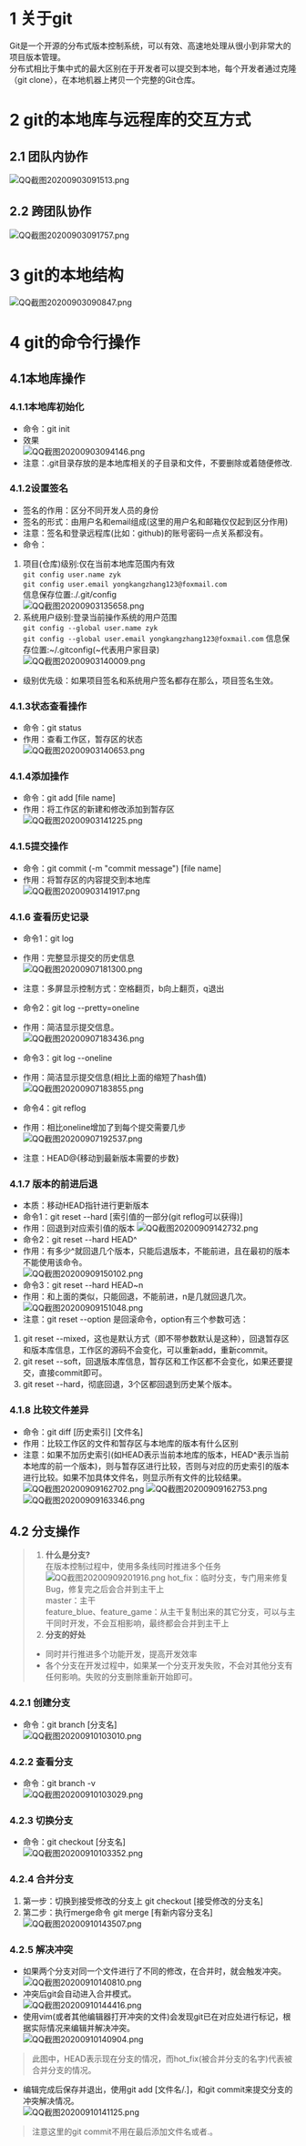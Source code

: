 # 1 关于git
Git是一个开源的分布式版本控制系统，可以有效、高速地处理从很小到非常大的项目版本管理。  
分布式相比于集中式的最大区别在于开发者可以提交到本地，每个开发者通过克隆（git clone），在本地机器上拷贝一个完整的Git仓库。

# 2 git的本地库与远程库的交互方式
## 2.1 团队内协作
![QQ截图20200903091513.png](https://i.loli.net/2020/09/03/i3Gm9hfDlJLjty6.png)
## 2.2 跨团队协作
![QQ截图20200903091757.png](https://i.loli.net/2020/09/03/Izxrw59mSgKXAh1.png)

# 3 git的本地结构
![QQ截图20200903090847.png](https://i.loli.net/2020/09/03/GzhdupALkqOZ3fQ.png)

# 4 git的命令行操作
## 4.1本地库操作
### 4.1.1本地库初始化
- 命令：git init
- 效果  
![QQ截图20200903094146.png](https://i.loli.net/2020/09/03/qKvPt7c4Ys9Mgkd.png)
- 注意：.git目录存放的是本地库相关的子目录和文件，不要删除或着随便修改.

### 4.1.2设置签名
- 签名的作用：区分不同开发人员的身份  
- 签名的形式：由用户名和email组成(这里的用户名和邮箱仅仅起到区分作用)
- 注意：签名和登录远程库(比如：github)的账号密码一点关系都没有。
- 命令：
1. 项目(仓库)级别:仅在当前本地库范围内有效  
`git config user.name zyk`  
`git config user.email yongkangzhang123@foxmail.com`  
信息保存位置:./.git/config  
![QQ截图20200903135658.png](https://i.loli.net/2020/09/03/6LFlsAChmrJSevt.png)
2. 系统用户级别:登录当前操作系统的用户范围  
`git config --global user.name zyk`  
`git config --global user.email yongkangzhang123@foxmail.com`
信息保存位置:~/.gitconfig(~代表用户家目录)  
![QQ截图20200903140009.png](https://i.loli.net/2020/09/03/dcqnNZsDaUvBHR7.png)
- 级别优先级：如果项目签名和系统用户签名都存在那么，项目签名生效。

### 4.1.3状态查看操作
- 命令：git status
- 作用：查看工作区，暂存区的状态  
![QQ截图20200903140653.png](https://i.loli.net/2020/09/03/MobxCSfqlyL4F3J.png)

### 4.1.4添加操作
- 命令：git add [file name]
- 作用：将工作区的新建和修改添加到暂存区  
![QQ截图20200903141225.png](https://i.loli.net/2020/09/03/tLF6sIjCMx2J3WG.png)

### 4.1.5提交操作
- 命令：git commit (-m "commit message") [file name]
- 作用：将暂存区的内容提交到本地库  
![QQ截图20200903141917.png](https://i.loli.net/2020/09/03/V6YCXbjrwfdyI4l.png)

### 4.1.6 查看历史记录
- 命令1：git log
- 作用：完整显示提交的历史信息  
![QQ截图20200907181300.png](https://i.loli.net/2020/09/07/bTViXyWFjSnNO37.png)
- 注意：多屏显示控制方式：空格翻页，b向上翻页，q退出  
- 命令2：git log --pretty=oneline
- 作用：简洁显示提交信息。  
![QQ截图20200907183436.png](https://i.loli.net/2020/09/07/XDHPy7C4FVjgZhf.png)

- 命令3：git log --oneline
- 作用：简洁显示提交信息(相比上面的缩短了hash值)  
![QQ截图20200907183855.png](https://i.loli.net/2020/09/07/kyXfRmvgEI5DW4A.png)

- 命令4：git reflog
- 作用：相比oneline增加了到每个提交需要几步  
![QQ截图20200907192537.png](https://i.loli.net/2020/09/07/sQrNq5AkpyTbLEf.png)
- 注意：HEAD@{移动到最新版本需要的步数}

### 4.1.7 版本的前进后退
- 本质：移动HEAD指针进行更新版本
- 命令1：git reset --hard [索引值的一部分(git reflog可以获得)]
- 作用：回退到对应索引值的版本
![QQ截图20200909142732.png](https://i.loli.net/2020/09/09/mUtZf4J8c1BD79F.png)
- 命令2：git reset --hard HEAD^
- 作用：有多少^就回退几个版本，只能后退版本，不能前进，且在最初的版本不能使用该命令。  
![QQ截图20200909150102.png](https://i.loli.net/2020/09/09/UsPNzYdHW76ZtXV.png)
- 命令3：git reset --hard HEAD~n
- 作用：和上面的类似，只能回退，不能前进，n是几就回退几次。  
![QQ截图20200909151048.png](https://i.loli.net/2020/09/09/hZCcmwarlt1OLMd.png)
- 注意：git reset --option <commitid>是回滚命令，option有三个参数可选：
1. git reset --mixed，这也是默认方式（即不带参数默认是这种），回退暂存区和版本库信息，工作区的源码不会变化，可以重新add，重新commit。
2. git reset --soft，回退版本库信息，暂存区和工作区都不会变化，如果还要提交，直接commit即可。
3. git reset --hard，彻底回退，3个区都回退到历史某个版本。

### 4.1.8 比较文件差异
- 命令：git diff [历史索引] [文件名]
- 作用：比较工作区的文件和暂存区与本地库的版本有什么区别
- 注意：如果不加历史索引(如HEAD表示当前本地库的版本，HEAD^表示当前本地库的前一个版本)，则与暂存区进行比较，否则与对应的历史索引的版本进行比较。如果不加具体文件名，则显示所有文件的比较结果。
![QQ截图20200909162702.png](https://i.loli.net/2020/09/09/XeGoAISRswKDgLY.png)
![QQ截图20200909162753.png](https://i.loli.net/2020/09/09/7xvVWYgwzHSEaNA.png)
![QQ截图20200909163346.png](https://i.loli.net/2020/09/09/8WUPQ6YbMymczLF.png)

## 4.2 分支操作
> 1. **什么是分支?**  
在版本控制过程中，使用多条线同时推进多个任务
![QQ截图20200909201916.png](https://i.loli.net/2020/09/09/iOXgepJfTGocF7A.png)
hot_fix：临时分支，专门用来修复Bug，修复完之后会合并到主干上  
master：主干  
feature_blue、feature_game：从主干复制出来的其它分支，可以与主干同时开发，不会互相影响，最终都会合并到主干上  
> 2. **分支的好处**  
> - 同时并行推进多个功能开发，提高开发效率  
> - 各个分支在开发过程中，如果某一个分支开发失败，不会对其他分支有任何影响。失败的分支删除重新开始即可。
  
### 4.2.1 创建分支
- 命令：git branch [分支名]  
![QQ截图20200910103010.png](https://i.loli.net/2020/09/10/xl78jCzgWtZ3kQS.png)
### 4.2.2 查看分支  
- 命令：git branch -v  
![QQ截图20200910103029.png](https://i.loli.net/2020/09/10/XKmcn7Ciz29Etlr.png)
### 4.2.3 切换分支
- 命令：git checkout [分支名]  
![QQ截图20200910103352.png](https://i.loli.net/2020/09/10/qiGO52cW9Ypn6jr.png)
### 4.2.4 合并分支
1. 第一步：切换到接受修改的分支上
git checkout [接受修改的分支名]
2. 第二步：执行merge命令
git merge [有新内容分支名]  
![QQ截图20200910143507.png](https://i.loli.net/2020/09/10/izVoHyYIBNxPK1D.png)
### 4.2.5 解决冲突
- 如果两个分支对同一个文件进行了不同的修改，在合并时，就会触发冲突。
![QQ截图20200910140810.png](https://i.loli.net/2020/09/10/brHfmtiqen7Qk6v.png)
- 冲突后git会自动进入合并模式。  
![QQ截图20200910144416.png](https://i.loli.net/2020/09/10/vBgyCuJ65nc49PF.png)
- 使用vim(或者其他编辑器打开冲突的文件)会发现git已在对应处进行标记，根据实际情况来编辑并解决冲突。  
![QQ截图20200910140904.png](https://i.loli.net/2020/09/10/qF6L1bXWJOuUgxh.png)
> 此图中，HEAD表示现在分支的情况，而hot_fix(被合并分支的名字)代表被合并分支的情况。
- 编辑完成后保存并退出，使用git add [文件名/.]，和git commit来提交分支的冲突解决情况。  
![QQ截图20200910141125.png](https://i.loli.net/2020/09/10/FCPh5BJKvo84TGt.png)
> 注意这里的git commit不用在最后添加文件名或者.。